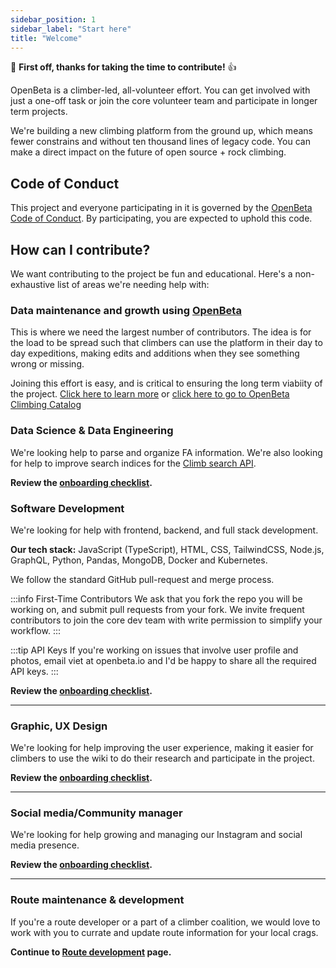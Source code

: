 ```yaml
---
sidebar_position: 1
sidebar_label: "Start here"
title: "Welcome"
---
```


🎉 **First off, thanks for taking the time to contribute!** 👍

OpenBeta is a climber-led, all-volunteer effort. You can get involved with just a one-off task or join the core volunteer team and participate in longer term projects.

We're building a new climbing platform from the ground up, which means fewer constrains and without ten thousand lines of legacy code. You can make a direct impact on the future of open source + rock climbing.

## Code of Conduct

This project and everyone participating in it is governed by the [OpenBeta Code of Conduct](./code-of-conduct). By participating, you are expected to uphold this code.

## How can I contribute?

We want contributing to the project be fun and educational. Here's a non-exhaustive list of areas we're needing help with:

### Data maintenance and growth using [OpenBeta](/how-to-contribute/using-openbeta/introduction)

This is where we need the largest number of contributors. The idea is for the load to be spread such that climbers can use the platform in their day to day expeditions, making edits and additions when they see something wrong or missing.

Joining this effort is easy, and is critical to ensuring the long term viabiity of the project. [Click here to learn more](/how-to-contribute/using-openbeta/introduction) or [click here to go to OpenBeta Climbing Catalog](https://openbeta.io)

### Data Science & Data Engineering

We're looking help to parse and organize FA information. We're also looking for help to improve search indices for the [Climb search API](https://openbeta.substack.com/p/announcing-free-access-climb-search-api).

**Review the [onboarding checklist](./onboarding-checklist).**

### Software Development

We're looking for help with frontend, backend, and full stack development.

**Our tech stack:** JavaScript (TypeScript), HTML, CSS, TailwindCSS, Node.js, GraphQL, Python, Pandas, MongoDB, Docker and Kubernetes.

We follow the standard GitHub pull-request and merge process.

:::info First-Time Contributors
We ask that you fork the repo you will be working on, and submit pull requests from your fork. We invite frequent contributors to join the core dev team with write permission to simplify your workflow.
:::

:::tip API Keys
If you're working on issues that involve user profile and photos, email viet at openbeta.io and I'd be happy to share all the required API keys.
:::

**Review the [onboarding checklist](./onboarding-checklist).**

---

### Graphic, UX Design

We're looking for help improving the user experience, making it easier for climbers to use the wiki to do their research and participate in the project.

**Review the [onboarding checklist](./onboarding-checklist).**

---

### Social media/Community manager

We're looking for help growing and managing our Instagram and social media presence.

**Review the [onboarding checklist](./onboarding-checklist).**

---

### Route maintenance & development

If you're a route developer or a part of a climber coalition, we would love to work with you to currate and update route information for your local crags.

**Continue to [Route development](./route-development) page.**
